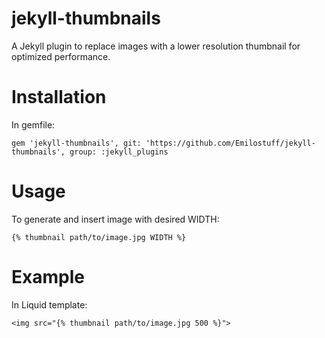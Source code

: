 # jekyll-thumbnails
A Jekyll plugin to replace images with a lower resolution thumbnail for optimized performance.


# Installation
In gemfile:

```
gem 'jekyll-thumbnails', git: 'https://github.com/Emilostuff/jekyll-thumbnails', group: :jekyll_plugins
```

# Usage
To generate and insert image with desired WIDTH:

```
{% thumbnail path/to/image.jpg WIDTH %}
```

# Example
In Liquid template:
```
<img src="{% thumbnail path/to/image.jpg 500 %}">
```

